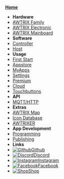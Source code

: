 [**Home**](en-en/)
- **Hardware**
- [AWTRIX Family](en-en/awtrix_family.md)
- [AWTRIX Electronic](en-en/hardware.md)
- [AWTRIX Mainboard](en-en/pcb.md)
- **Software**
- [Controller](en-en/controller.md)
- [Host](en-en/host.md)
- **Usage**
- [First Start](en-en/firststart.md)
- [Appstore](en-en/appstore.md)
- [MyApps](en-en/myapps.md)
- [Settings](en-en/settings.md)
- [Premium](en-en/premium.md)
- [Cloud](en-en/cloud.md)
- [Touchbuttons](en-en/touch.md)
- **API**
- [MQTT/HTTP](en-en/api.md)
- **Extras**
- [AWTRIX Map](en-en/map.md)
- [Icon Database](en-en/icondb.md)
- [AWTRIXER](en-en/awtrixer.md)
- **App Development**
- [Programming](en-en/appcoding.md)
- [Publishing](en-en/appreview.md)
- **Links**
- [![Github](https://awtrixdocs.blueforcer.de/assets/icons/github.svg)Github](https://github.com/awtrix)
- [![Discord](https://awtrixdocs.blueforcer.de/assets/icons/discord.svg)Discord](https://discord.com/invite/EhzeZDyspzs)
- [![Instagram](https://awtrixdocs.blueforcer.de/assets/icons/instagram.svg)Instagram](https://instagram.com/awtrix2.0)
- [![Facebook](https://awtrixdocs.blueforcer.de/assets/icons/facebook.svg)Facebook](https://www.facebook.com/groups/126493104851075)
- [![Shop](https://awtrixdocs.blueforcer.de/assets/icons/shop.svg)Shop](https://blueforcer.de/shop/)
